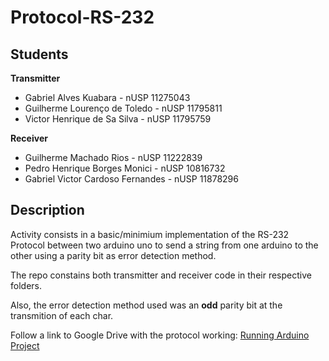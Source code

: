 # Protocol-RS-232

## Students

**Transmitter**
- Gabriel Alves Kuabara - nUSP 11275043
- Guilherme Lourenço de Toledo - nUSP 11795811
- Victor Henrique de Sa Silva - nUSP 11795759

**Receiver**
- Guilherme Machado Rios - nUSP 11222839
- Pedro Henrique Borges Monici - nUSP 10816732
- Gabriel Victor Cardoso Fernandes - nUSP 11878296

## Description

Activity consists in a basic/minimium implementation of the RS-232 Protocol between two arduino uno to send a string from one arduino to the other using a parity bit as error detection method.

The repo constains both transmitter and receiver code in their respective folders.

Also, the error detection method used was an **odd** parity bit at the transmition of each char.

Follow a link to Google Drive with the protocol working:
[Running Arduino Project](https://youtu.be/4Z2g9kw14F8)